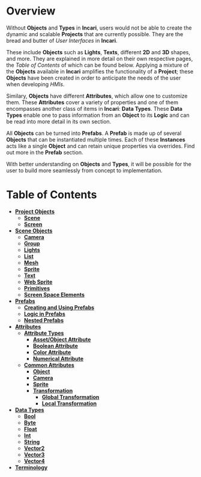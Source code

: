 # Overview

Without **Objects** and **Types** in **Incari**, users would not be able to create the dynamic and scalable **Projects** that are currently possible. They are the bread and butter of *User Interfaces* in **Incari**. 

These include **Objects** such as **Lights**, **Texts**, different **2D** and **3D** shapes, and more. They are explained in more detail on their own respective pages, the *Table of Contents* of which can be found below. Applying a mixture of the **Objects** available in **Incari** amplifies the functionality of a **Project**; these **Objects** have been created in order to anticipate the needs of the user when developing *HMIs*.

Similary, **Objects** have different **Attributes**, which allow one to customize them. These **Attributes** cover a variety of properties and one of them encompasses another class of items in **Incari**: **Data Types**. These **Data Types** enable one to pass information from an **Object** to its **Logic** and can be read into more detail in its own section. 

All **Objects** can be turned into **Prefabs**. A **Prefab** is made up of several **Objects** that can be instantiated multiple times. Each of these **Instances** acts like a single **Object** and can retain unique properties via overrides. Find out more in the **Prefab** section. 

With better understanding on **Objects** and **Types**, it will be possible for the user to build more seamlessly from concept to implementation. 

# Table of Contents

* [**Project Objects**](project-objects/README.md)
  * [**Scene**](project-objects/scene.md)
  * [**Screen**](project-objects/screen.md)
* [**Scene Objects**](scene-objects/README.md)
  * [**Camera**](scene-objects/camera.md)
  * [**Group**](scene-objects/group.md)
  * [**Lights**](scene-objects/lights.md)
  * [**List**](scene-objects/list-widget.md)
  * [**Mesh**](scene-objects/mesh.md)
  * [**Sprite**](scene-objects/sprite.md)
  * [**Text**](scene-objects/text.md)
  * [**Web Sprite**](scene-objects/web-sprite.md)
  * [**Primitives**](scene-objects/primitives.md)
  * [**Screen Space Elements**](scene-objects/screen-space-elements.md)
* [**Prefabs**](prefabs/README.md)
  * [**Creating and Using Prefabs**](prefabs/creating-and-using-prefabs.md)
  * [**Logic in Prefabs**](prefabs/logic-prefabs.md)
  * [**Nested Prefabs**](prefabs/nested-prefabs.md)
* [**Attributes**](attributes/attribute-types/README.md)
  * [**Attribute Types**](attributes/attribute-types/README.md)
    * [**Asset/Object Attribute**](objects-and-types/attributes/attribute-types/asset-object-attribute.md)
    * [**Boolean Attribute**](attributes/attribute-types/boolean-attributes.md)
    * [**Color Attribute**](attributes/attribute-types/color-attribute.md)
    * [**Numerical Attribute**](attributes/attribute-types/numerical-attribute.md)
  * [**Common Attributes**](attributes/common-attributes/README.md)
    * [**Object**](attributes/common-attributes/object.md)
    * [**Camera**](attributes/common-attributes/camera.md)
    * [**Sprite**](attributes/common-attributes/sprite.md)
    * [**Transformation**](attributes/common-attributes/transformation/README.md)
      * [**Global Transformation**](attributes/common-attributes/transformation/global.md)
      * [**Local Transformation**](attributes/common-attributes/transformation/local.md)
* [**Data Types**](data-types/README.md)
  * [**Bool**](data-types/bool.md)
  * [**Byte**](data-types/byte.md)
  * [**Float**](data-types/float.md)
  * [**Int**](data-types/int.md)
  * [**String**](data-types/string.md)
  * [**Vector2**](data-types/vector2.md)
  * [**Vector3**](data-types/vector3.md)
  * [**Vector4**](data-types/vector4.md)
* [**Terminology**](terminology.md)
  



